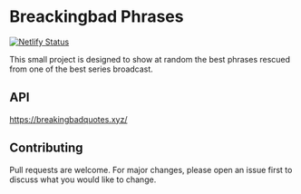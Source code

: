 # Breackingbad Phrases
[![Netlify Status](https://api.netlify.com/api/v1/badges/de5e406b-3138-4cbf-889c-a3859754e84b/deploy-status)](https://app.netlify.com/sites/ericksaavedra/deploys)

This small project is designed to show at random the best phrases rescued from one of the best series broadcast.

## API
https://breakingbadquotes.xyz/

## Contributing

Pull requests are welcome. For major changes, please open an issue first to discuss what you would like to change.
